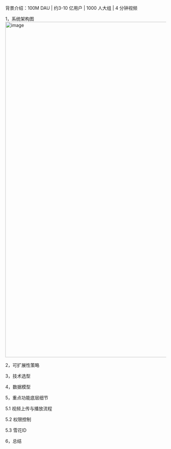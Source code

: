 背景介绍：100M DAU | 约3-10 亿用户 | 1000 人大组 | 4 分钟视频 

1，系统架构图
<img width="1980" height="1052" alt="image" src="https://github.com/user-attachments/assets/2290aba4-518b-431c-9922-a8f0be33301f" />

2，可扩展性策略

3，技术选型

4，数据模型

5，重点功能底层细节

5.1  视频上传与播放流程

5.2  权限控制

5.3  雪花ID

6，总结
